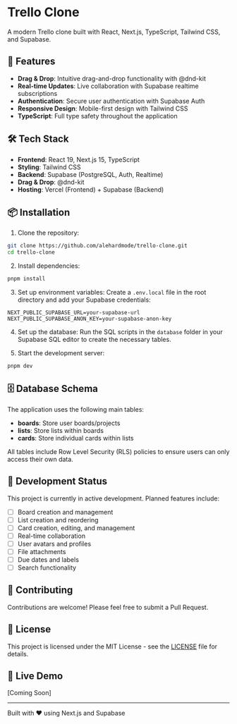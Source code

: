 # Trello Clone

A modern Trello clone built with React, Next.js, TypeScript, Tailwind CSS, and Supabase.

## 🚀 Features

- **Drag & Drop**: Intuitive drag-and-drop functionality with @dnd-kit
- **Real-time Updates**: Live collaboration with Supabase realtime subscriptions
- **Authentication**: Secure user authentication with Supabase Auth
- **Responsive Design**: Mobile-first design with Tailwind CSS
- **TypeScript**: Full type safety throughout the application

## 🛠️ Tech Stack

- **Frontend**: React 19, Next.js 15, TypeScript
- **Styling**: Tailwind CSS
- **Backend**: Supabase (PostgreSQL, Auth, Realtime)
- **Drag & Drop**: @dnd-kit
- **Hosting**: Vercel (Frontend) + Supabase (Backend)

## 📦 Installation

1. Clone the repository:
```bash
git clone https://github.com/alehardmode/trello-clone.git
cd trello-clone
```

2. Install dependencies:
```bash
pnpm install
```

3. Set up environment variables:
Create a `.env.local` file in the root directory and add your Supabase credentials:
```env
NEXT_PUBLIC_SUPABASE_URL=your-supabase-url
NEXT_PUBLIC_SUPABASE_ANON_KEY=your-supabase-anon-key
```

4. Set up the database:
Run the SQL scripts in the `database` folder in your Supabase SQL editor to create the necessary tables.

5. Start the development server:
```bash
pnpm dev
```

## 🗄️ Database Schema

The application uses the following main tables:

- **boards**: Store user boards/projects
- **lists**: Store lists within boards
- **cards**: Store individual cards within lists

All tables include Row Level Security (RLS) policies to ensure users can only access their own data.

## 🚧 Development Status

This project is currently in active development. Planned features include:

- [ ] Board creation and management
- [ ] List creation and reordering
- [ ] Card creation, editing, and management
- [ ] Real-time collaboration
- [ ] User avatars and profiles
- [ ] File attachments
- [ ] Due dates and labels
- [ ] Search functionality

## 🤝 Contributing

Contributions are welcome! Please feel free to submit a Pull Request.

## 📝 License

This project is licensed under the MIT License - see the [LICENSE](LICENSE) file for details.

## 🔗 Live Demo

[Coming Soon]

---

Built with ❤️ using Next.js and Supabase